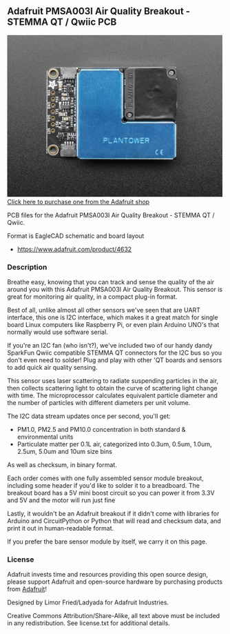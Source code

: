 ## Adafruit PMSA003I Air Quality Breakout - STEMMA QT / Qwiic PCB

<a href="http://www.adafruit.com/products/4632"><img src="assets/4632.jpg?raw=true" width="500px"><br/>
Click here to purchase one from the Adafruit shop</a>

PCB files for the Adafruit PMSA003I Air Quality Breakout - STEMMA QT / Qwiic.

Format is EagleCAD schematic and board layout
* https://www.adafruit.com/product/4632

### Description

Breathe easy, knowing that you can track and sense the quality of the air around you with this Adafruit PMSA003I Air Quality Breakout. This sensor is great for monitoring air quality, in a compact plug-in format.

Best of all, unlike almost all other sensors we've seen that are UART interface, this one is I2C interface, which makes it a great match for single board Linux computers like Raspberry Pi, or even plain Arduino UNO's that normally would use software serial.

If you're an I2C fan (who isn't?), we've included two of our handy dandy SparkFun Qwiic compatible STEMMA QT connectors for the I2C bus so you don't even need to solder! Plug and play with other 'QT boards and sensors to add quick air quality sensing.

This sensor uses laser scattering to radiate suspending particles in the air, then collects scattering light to obtain the curve of scattering light change with time. The microprocessor calculates equivalent particle diameter and the number of particles with different diameters per unit volume.

The I2C data stream updates once per second, you'll get:

* PM1.0, PM2.5 and PM10.0 concentration in both standard & environmental units
* Particulate matter per 0.1L air, categorized into 0.3um, 0.5um, 1.0um, 2.5um, 5.0um and 10um size bins

As well as checksum, in binary format.

Each order comes with one fully assembled sensor module breakout, including some header if you'd like to solder it to a breadboard. The breakout board has a 5V mini boost circuit so you can power it from 3.3V and 5V and the motor will run just fine

Lastly, it wouldn't be an Adafruit breakout if it didn't come with libraries for Arduino and CircuitPython or Python that will read and checksum data, and print it out in human-readable format.

If you prefer the bare sensor module by itself, we carry it on this page.

### License

Adafruit invests time and resources providing this open source design, please support Adafruit and open-source hardware by purchasing products from [Adafruit](https://www.adafruit.com)!

Designed by Limor Fried/Ladyada for Adafruit Industries.

Creative Commons Attribution/Share-Alike, all text above must be included in any redistribution.
See license.txt for additional details.
